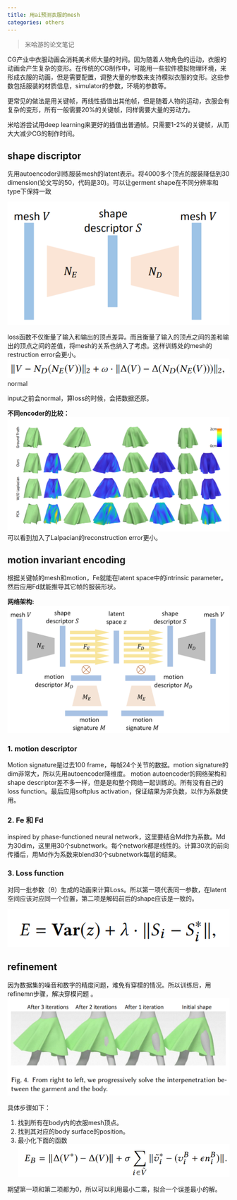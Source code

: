 ```yaml
---
title: 用ai预测衣服的mesh
categories: others
---
```

> 米哈游的论文笔记

CG产业中衣服动画会消耗美术师大量的时间。因为随着人物角色的运动，衣服的动画会产生复杂的变形。在传统的CG制作中，可能用一些软件模拟物理环境，来形成衣服的动画，但是需要配置，调整大量的参数来支持模拟衣服的变形。这些参数包括服装的材质信息，simulator的参数，环境的参数等。

更常见的做法是用关键帧，再线性插值出其他帧，但是随着人物的运动，衣服会有复杂的变形，所有一般需要20%的关键帧，同样需要大量的劳动力。

米哈游尝试用deep learning来更好的插值出普通帧。只需要1-2%的关键帧，从而大大减少CG的制作时间。

## shape discriptor

先用autoencoder训练服装mesh的latent表示。将4000多个顶点的服装降低到30 dimension(论文写的50，代码是30)。可以让germent shape在不同分辨率和type下保持一致

![](/assets/network2.png)

loss函数不仅衡量了输入和输出的顶点差异。而且衡量了输入的顶点之间的差和输出的顶点之间的差值，将mesh的关系也纳入了考虑。这样训练处的mesh的restruction error会更小。
![](/assets/network3.png)
normal

input之前会normal，算loss的时候，会把数据还原。


**不同encoder的比较：**
![](/assets/network4.png)
可以看到加入了Lalpacian的reconstruction error更小。

## motion invariant encoding

根据关键帧的mesh和motion，Fe就能在latent space中的intrinsic parameter。然后应用Fd就能推导其它帧的服装形状。

**网络架构:**
![](/assets/network.png)

### 1. motion descriptor
Motion signature是过去100 frame，每帧24个关节的数据。motion signature的dim非常大，所以先用autoencoder降维度。
motion autoencoder的网络架构和shape descriptor差不多一样，但是是和整个网络一起训练的。所有没有自己的loss function。最后应用softplus activation，保证结果为非负数，以作为系数使用。

### 2. Fe 和 Fd

inspired by phase-functioned neural network，这里要结合Md作为系数。Md为30dim，这里用30个subnetwork。每个network都是线性的。计算30次的前向传播后，用Md作为系数来blend30个subnetwork每层的结果。



### 3. Loss function

对同一批参数（θ）生成的动画来计算Loss。所以第一项代表同一参数，在latent空间应该对应同一个位置，第二项是解码前后的shape应该是一致的。

![](/assets/network5.png)



## refinement

因为数据集的噪音和数字的精度问题，难免有穿模的情况。所以训练后，用refinemn步骤，解决穿模问题 。
![](/assets/network7.png)

具体步骤如下：
1. 找到所有在body内的衣服mesh顶点。
2. 找到其对应的body surface的position。
3. 最小化下面的函数
![](/assets/network6.png)

期望第一项和第二项都为0，所以可以利用最小二乘，拟合一个误差最小的解。
